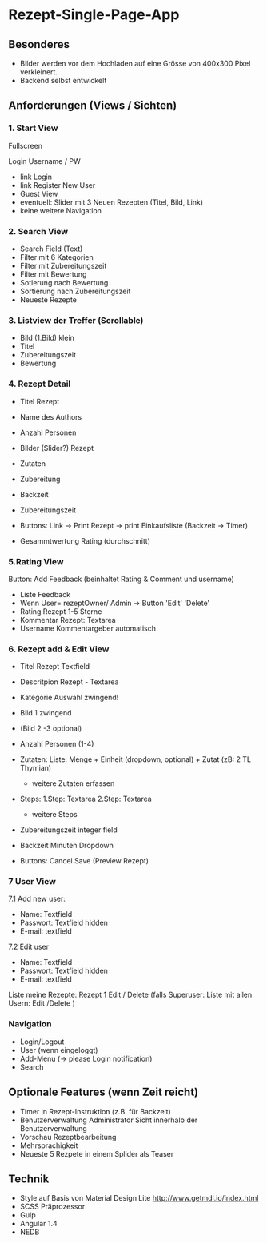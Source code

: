 # Rezept-Single-Page-App

## Besonderes
- Bilder werden vor dem Hochladen auf eine Grösse von 400x300 Pixel verkleinert.
- Backend selbst entwickelt

## Anforderungen (Views / Sichten)

### 1. Start View
Fullscreen

Login Username / PW
- link Login
- link Register New User
- Guest View
- eventuell: Slider mit 3 Neuen Rezepten (Titel, Bild, Link)
- keine weitere Navigation

### 2. Search View

- Search Field (Text) 
- Filter mit 6 Kategorien
- Filter mit Zubereitungszeit
- Filter mit Bewertung
- Sotierung nach Bewertung
- Sortierung nach Zubereitungszeit
- Neueste Rezepte


### 3. Listview der Treffer (Scrollable)

- Bild (1.Bild) klein
- Titel 
- Zubereitungszeit
- Bewertung


### 4. Rezept Detail

- Titel Rezept
- Name des Authors
- Anzahl Personen
- Bilder (Slider?) Rezept
- Zutaten
- Zubereitung 

- Backzeit
- Zubereitungszeit
-	Buttons: Link -> Print Rezept
		            -> print Einkaufsliste
	              (Backzeit -> Timer)
- Gesammtwertung Rating (durchschnitt)

### 5.Rating View

Button: Add Feedback 
(beinhaltet Rating & Comment und username)

- Liste Feedback
- Wenn User= rezeptOwner/ Admin -> Button 'Edit' 'Delete'
- Rating Rezept 1-5 Sterne
- Kommentar Rezept: Textarea
- Username Kommentargeber automatisch

### 6. Rezept add & Edit View

- Titel Rezept Textfield
- Descritpion Rezept - Textarea
- Kategorie Auswahl zwingend!
- Bild 1 zwingend
- (Bild 2 -3 optional)  
- Anzahl Personen (1-4)
- Zutaten: 
	Liste: Menge + Einheit (dropdown, optional)  + Zutat
	(zB: 2 TL Thymian)
	+ weitere Zutaten erfassen

- Steps: 
	1.Step: Textarea
	2.Step: Textarea
	+ weitere Steps
- Zubereitungszeit  integer field
- Backzeit 	    Minuten Dropdown 
- Buttons: Cancel 
	  Save 
	  (Preview Rezept)


### 7 User View
7.1 Add new user:

- Name: Textfield
- Passwort: Textfield hidden
- E-mail: textfield

7.2 Edit user

- Name: Textfield
- Passwort: Textfield hidden
- E-mail: textfield

Liste meine Rezepte:
Rezept 1 Edit / Delete
(falls Superuser: Liste mit allen Usern: Edit /Delete )



### Navigation

- Login/Logout
- User (wenn eingeloggt)
- Add-Menu (-> please Login notification)
- Search


## Optionale Features (wenn Zeit reicht)
- Timer in Rezept-Instruktion (z.B. für Backzeit)
- Benutzerverwaltung Administrator Sicht innerhalb der Benutzerverwaltung
- Vorschau Rezeptbearbeitung 
- Mehrsprachigkeit
- Neueste 5 Rezpete in einem Splider als Teaser


## Technik
- Style auf Basis von Material Design Lite  http://www.getmdl.io/index.html
- SCSS Präprozessor
- Gulp
- Angular 1.4
- NEDB
 
